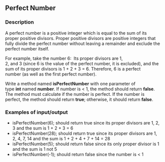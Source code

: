 ## Perfect Number

### Description

A perfect number is a positive integer which is equal to the sum of its proper positive divisors. Proper positive divisors are positive integers that fully divide the perfect number without leaving a remainder and exclude the perfect number itself.

For example, take the number 6: 
Its proper divisors are 1, 2, and 3 (since 6 is the value of the perfect number, it is excluded), and the sum of its proper divisors is 1 + 2 + 3 = 6. Therefore, 6 is a perfect number (as well as the first perfect number).

Write a method named <b>isPerfectNumber</b> with one parameter of type <b>int</b> named <b>number</b>. If number is < 1, the method should return <b>false</b>. The method must calculate if the number is perfect. If the number is perfect, the method should return <b>true</b>; otherwise, it should return <b>false</b>.

### Examples of input/output

<ul>
<li>isPerfectNumber(6); should return true since its proper divisors are 1, 2, 3 and the sum is 1 + 2 + 3 = 6</li>
<li>isPerfectNumber(28); should return true since its proper divisors are 1, 2, 4, 7, 14 and the sum is 1 + 2 + 4 + 7 + 14 = 28</li>
<li>isPerfectNumber(5); should return false since its only proper divisor is 1 and the sum is 1 not 5</li>
<li>isPerfectNumber(-1); should return false since the number is < 1</li>
</ul>
